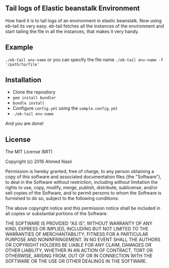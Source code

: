 ## Tail logs of Elastic beanstalk Environment

How hard it is to tail logs of an environment in elastic beanstalk. Now using eb-tail its very easy. eb-tail fetches all the instances of the environment and start tailing the file in all the instances, that makes it very handy.

## Example
`./eb-tail env-name`
or you can specify the file name
`./eb-tail env-name -f '/path/to/file'`

## Installation
- Clone the repository
- `gem install bundler`
- `bundle install`
- Configure `config.yml` using the `sample.config.yml`
- `./eb-tail env-name`

And you are done!


## License

The MIT License (MIT)

Copyright (c) 2016 Ahmed Nasir

Permission is hereby granted, free of charge, to any person obtaining a copy
of this software and associated documentation files (the "Software"), to deal
in the Software without restriction, including without limitation the rights
to use, copy, modify, merge, publish, distribute, sublicense, and/or sell
copies of the Software, and to permit persons to whom the Software is
furnished to do so, subject to the following conditions:

The above copyright notice and this permission notice shall be included in all
copies or substantial portions of the Software.

THE SOFTWARE IS PROVIDED "AS IS", WITHOUT WARRANTY OF ANY KIND, EXPRESS OR
IMPLIED, INCLUDING BUT NOT LIMITED TO THE WARRANTIES OF MERCHANTABILITY,
FITNESS FOR A PARTICULAR PURPOSE AND NONINFRINGEMENT. IN NO EVENT SHALL THE
AUTHORS OR COPYRIGHT HOLDERS BE LIABLE FOR ANY CLAIM, DAMAGES OR OTHER
LIABILITY, WHETHER IN AN ACTION OF CONTRACT, TORT OR OTHERWISE, ARISING FROM,
OUT OF OR IN CONNECTION WITH THE SOFTWARE OR THE USE OR OTHER DEALINGS IN THE
SOFTWARE.
